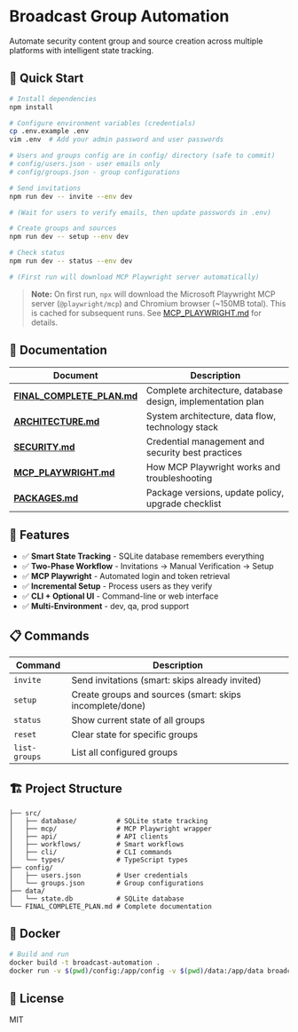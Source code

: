 # Broadcast Group Automation

Automate security content group and source creation across multiple platforms with intelligent state tracking.

## 🚀 Quick Start

```bash
# Install dependencies
npm install

# Configure environment variables (credentials)
cp .env.example .env
vim .env  # Add your admin password and user passwords

# Users and groups config are in config/ directory (safe to commit)
# config/users.json - user emails only
# config/groups.json - group configurations

# Send invitations
npm run dev -- invite --env dev

# (Wait for users to verify emails, then update passwords in .env)

# Create groups and sources
npm run dev -- setup --env dev

# Check status
npm run dev -- status --env dev

# (First run will download MCP Playwright server automatically)
```

> **Note:** On first run, `npx` will download the Microsoft Playwright MCP server (`@playwright/mcp`) and Chromium browser (~150MB total). This is cached for subsequent runs. See [MCP_PLAYWRIGHT.md](./MCP_PLAYWRIGHT.md) for details.

## 📖 Documentation

| Document | Description |
|----------|-------------|
| **[FINAL_COMPLETE_PLAN.md](./FINAL_COMPLETE_PLAN.md)** | Complete architecture, database design, implementation plan |
| **[ARCHITECTURE.md](./ARCHITECTURE.md)** | System architecture, data flow, technology stack |
| **[SECURITY.md](./SECURITY.md)** | Credential management and security best practices |
| **[MCP_PLAYWRIGHT.md](./MCP_PLAYWRIGHT.md)** | How MCP Playwright works and troubleshooting |
| **[PACKAGES.md](./PACKAGES.md)** | Package versions, update policy, upgrade checklist |

## 🎯 Features

- ✅ **Smart State Tracking** - SQLite database remembers everything
- ✅ **Two-Phase Workflow** - Invitations → Manual Verification → Setup
- ✅ **MCP Playwright** - Automated login and token retrieval
- ✅ **Incremental Setup** - Process users as they verify
- ✅ **CLI + Optional UI** - Command-line or web interface
- ✅ **Multi-Environment** - dev, qa, prod support

## 📋 Commands

| Command | Description |
|---------|-------------|
| `invite` | Send invitations (smart: skips already invited) |
| `setup` | Create groups and sources (smart: skips incomplete/done) |
| `status` | Show current state of all groups |
| `reset` | Clear state for specific groups |
| `list-groups` | List all configured groups |

## 🏗️ Project Structure

```
├── src/
│   ├── database/          # SQLite state tracking
│   ├── mcp/               # MCP Playwright wrapper
│   ├── api/               # API clients
│   ├── workflows/         # Smart workflows
│   ├── cli/               # CLI commands
│   └── types/             # TypeScript types
├── config/
│   ├── users.json         # User credentials
│   └── groups.json        # Group configurations
├── data/
│   └── state.db           # SQLite database
└── FINAL_COMPLETE_PLAN.md # Complete documentation
```

## 🐳 Docker

```bash
# Build and run
docker build -t broadcast-automation .
docker run -v $(pwd)/config:/app/config -v $(pwd)/data:/app/data broadcast-automation invite --env dev
```

## 📝 License

MIT
